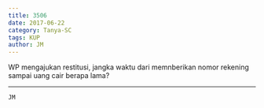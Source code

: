 ```yaml
---
title: 3506
date: 2017-06-22
category: Tanya-SC
tags: KUP
author: JM
---
```


WP mengajukan restitusi, jangka waktu dari memnberikan nomor rekening sampai uang cair berapa lama?

---



`JM`

